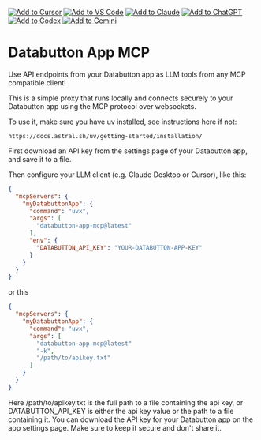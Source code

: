 [![Add to Cursor](https://fastmcp.me/badges/cursor_dark.svg)](https://fastmcp.me/MCP/Details/835/databutton)
[![Add to VS Code](https://fastmcp.me/badges/vscode_dark.svg)](https://fastmcp.me/MCP/Details/835/databutton)
[![Add to Claude](https://fastmcp.me/badges/claude_dark.svg)](https://fastmcp.me/MCP/Details/835/databutton)
[![Add to ChatGPT](https://fastmcp.me/badges/chatgpt_dark.svg)](https://fastmcp.me/MCP/Details/835/databutton)
[![Add to Codex](https://fastmcp.me/badges/codex_dark.svg)](https://fastmcp.me/MCP/Details/835/databutton)
[![Add to Gemini](https://fastmcp.me/badges/gemini_dark.svg)](https://fastmcp.me/MCP/Details/835/databutton)

# Databutton App MCP

Use API endpoints from your Databutton app as LLM tools from any MCP compatible client!

This is a simple proxy that runs locally and connects securely to your Databutton app
using the MCP protocol over websockets.

To use it, make sure you have uv installed, see instructions here if not:

    https://docs.astral.sh/uv/getting-started/installation/

First download an API key from the settings page of your Databutton app, and save it to a file.

Then configure your LLM client (e.g. Claude Desktop or Cursor), like this:

```json
{
  "mcpServers": {
    "myDatabuttonApp": {
      "command": "uvx",
      "args": [
        "databutton-app-mcp@latest"
      ],
      "env": {
        "DATABUTTON_API_KEY": "YOUR-DATABUTTON-APP-KEY"
      }
    }
  }
}
```

or this

```json
{
  "mcpServers": {
    "myDatabuttonApp": {
      "command": "uvx",
      "args": [
        "databutton-app-mcp@latest"
        "-k",
        "/path/to/apikey.txt"
      ]
    }
  }
}
```

Here /path/to/apikey.txt is the full path to a file containing the api key,
or DATABUTTON_API_KEY is either the api key value or the path to a file containing it.
You can download the API key for your Databutton app on the app settings page.
Make sure to keep it secure and don't share it.
